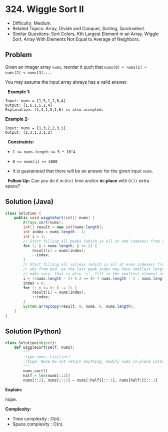# 324. Wiggle Sort II

- Difficulty: Medium.
- Related Topics: Array, Divide and Conquer, Sorting, Quickselect.
- Similar Questions: Sort Colors, Kth Largest Element in an Array, Wiggle Sort, Array With Elements Not Equal to Average of Neighbors.

## Problem

Given an integer array ```nums```, reorder it such that ```nums[0] < nums[1] > nums[2] < nums[3]...```.

You may assume the input array always has a valid answer.

 
**Example 1:**

```
Input: nums = [1,5,1,1,6,4]
Output: [1,6,1,5,1,4]
Explanation: [1,4,1,5,1,6] is also accepted.
```

**Example 2:**

```
Input: nums = [1,3,2,2,3,1]
Output: [2,3,1,3,1,2]
```

 
**Constraints:**


	
- ```1 <= nums.length <= 5 * 10^4```
	
- ```0 <= nums[i] <= 5000```
	
- It is guaranteed that there will be an answer for the given input ```nums```.


 
**Follow Up:** Can you do it in ```O(n)``` time and/or **in-place** with ```O(1)``` extra space?

## Solution (Java)
```java
class Solution {
    public void wiggleSort(int[] nums) {
        Arrays.sort(nums);
        int[] result = new int[nums.length];
        int index = nums.length - 1;
        int i = 1;
        // Start filling all peaks (which is all at odd indexes) from start
        for (; i < nums.length; i += 2) {
            result[i] = nums[index];
            --index;
        }
        // Start filling all valleys (which is all at even indexes) from end
        // why from end, as the last peak index may have smallest largest value, so to
        // make sure, that is also '>', fill in the smallest element near it.
        i = ((nums.length - 1) % 2 == 0) ? nums.length - 1 : nums.length - 2;
        index = 0;
        for (; i >= 0; i -= 2) {
            result[i] = nums[index];
            ++index;
        }
        System.arraycopy(result, 0, nums, 0, nums.length);
    }
}
```

## Solution (Python)

```python
class Solution(object):
    def wiggleSort(self, nums):
        """
        :type nums: List[int]
        :rtype: None Do not return anything, modify nums in-place instead.
        """
        nums.sort()
        half = len(nums[::2])
        nums[::2], nums[1::2] = nums[:half][::-1], nums[half:][::-1]
```

**Explain:**

nope.

**Complexity:**

* Time complexity : O(n).
* Space complexity : O(n).
